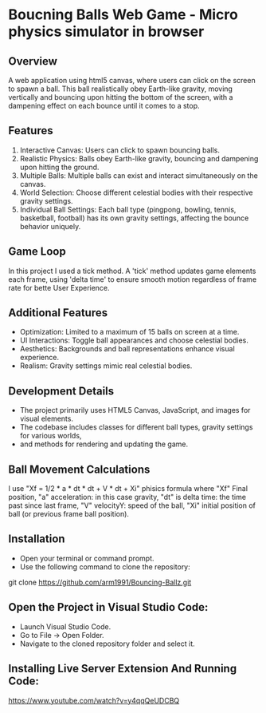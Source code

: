 # Boucning Balls Web Game - Micro physics simulator in browser

## Overview

A web application using html5 canvas, where users can click on the screen to spawn a ball.
This ball realistically obey Earth-like gravity, moving vertically and bouncing upon hitting
the bottom of the screen, with a dampening effect on each bounce until it comes to a stop.

## Features

1. Interactive Canvas: Users can click to spawn bouncing balls.
2. Realistic Physics: Balls obey Earth-like gravity, bouncing and dampening upon hitting the ground.
3. Multiple Balls: Multiple balls can exist and interact simultaneously on the canvas.
4. World Selection: Choose different celestial bodies with their respective gravity settings.
5. Individual Ball Settings: Each ball type (pingpong, bowling, tennis, basketball, football) has its own gravity settings, affecting the bounce behavior uniquely.

## Game Loop

In this project I used a tick method. A 'tick' method updates game elements each frame,
using 'delta time' to ensure smooth motion regardless of frame rate for bette User Experience.

## Additional Features

- Optimization: Limited to a maximum of 15 balls on screen at a time.
- UI Interactions: Toggle ball appearances and choose celestial bodies.
- Aesthetics: Backgrounds and ball representations enhance visual experience.
- Realism: Gravity settings mimic real celestial bodies.

## Development Details

- The project primarily uses HTML5 Canvas, JavaScript, and images for visual elements.
- The codebase includes classes for different ball types, gravity settings for various worlds,
- and methods for rendering and updating the game.

## Ball Movement Calculations

I use "Xf =  1/2 * a * dt * dt + V * dt + Xi" phisics formula where "Xf" Final position, "a" acceleration: in
this case gravity, "dt" is delta time: the time past since last frame, "V" velocityY: speed of the ball,
"Xi" initial position of ball (or previous frame ball position).

## Installation

- Open your terminal or command prompt.
- Use the following command to clone the repository:

git clone https://github.com/arm1991/Bouncing-Ballz.git

## Open the Project in Visual Studio Code:

- Launch Visual Studio Code.
- Go to File -> Open Folder.
- Navigate to the cloned repository folder and select it.

## Installing Live Server Extension And Running Code:

https://www.youtube.com/watch?v=y4qqQeUDCBQ
